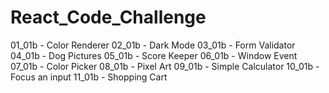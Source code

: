 # React_Code_Challenge

01_01b - Color Renderer
02_01b - Dark Mode
03_01b - Form Validator
04_01b - Dog Pictures
05_01b - Score Keeper
06_01b - Window Event
07_01b - Color Picker
08_01b - Pixel Art
09_01b - Simple Calculator
10_01b - Focus an input
11_01b - Shopping Cart

